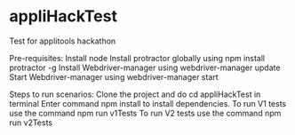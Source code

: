 # appliHackTest
Test for applitools hackathon
 
 Pre-requisites:
 Install node
 Install protractor globally using npm install protractor -g
 Install Webdriver-manager using webdriver-manager update
 Start Webdriver-manager using webdriver-manager start

 Steps to run scenarios:
 Clone the project and do cd appliHackTest in terminal
 Enter command npm install to install dependencies.
 To run V1 tests use the command npm run v1Tests
 To run V2 tests use the command npm run v2Tests
